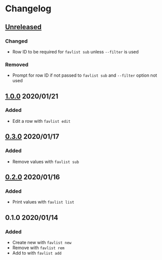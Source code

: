 # Changelog

## [Unreleased](https://github.com/spenserblack/favlist/compare/v1.0.0...master)
### Changed
- Row ID to be required for `favlist sub` unless `--filter` is used

### Removed
- Prompt for row ID if not passed to `favlist sub` and `--filter` option not used

## [1.0.0] 2020/01/21
### Added
- Edit a row with `favlist edit`

## [0.3.0] 2020/01/17
### Added
- Remove values with `favlist sub`

## [0.2.0] 2020/01/16
### Added
- Print values with `favlist list`

## 0.1.0 2020/01/14
### Added
- Create new with `favlist new`
- Remove with `favlist rem`
- Add to with `favlist add`

[1.0.0]: https://github.com/spenserblack/favlist/compare/v0.3.0...v1.0.0
[0.3.0]: https://github.com/spenserblack/favlist/compare/v0.2.0...v0.3.0
[0.2.0]: https://github.com/spenserblack/favlist/compare/v0.1.0...v0.2.0
